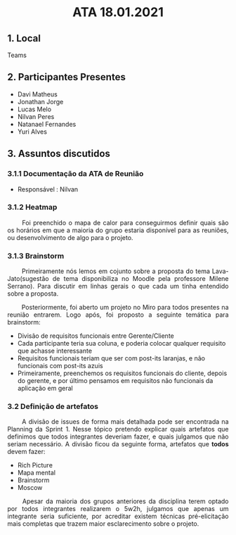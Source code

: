 # <center> ATA 18.01.2021

## 1. Local
Teams

## 2. Participantes Presentes
- Davi Matheus
- Jonathan Jorge
- Lucas Melo
- Nilvan Peres
- Natanael Fernandes
- Yuri Alves

## 3. Assuntos discutidos
### 3.1.1 Documentação da ATA de Reunião
* Responsável : Nilvan

### 3.1.2 Heatmap

<p align="justify">&emsp;&emsp;
  Foi preenchido o mapa de calor para conseguirmos definir quais são os horários em que a maioria do grupo estaria disponível para as reuniões, ou desenvolvimento de algo para o projeto.
</p>

### 3.1.3 Brainstorm

<p align="justify">&emsp;&emsp;
  Primeiramente nós lemos em cojunto sobre a proposta do tema Lava-Jato(sugestão de tema disponibiliza no Moodle pela professore Milene Serrano). Para discutir em linhas gerais o que cada um tinha entendido sobre a proposta.
</p>
<p align="justify">&emsp;&emsp;
  Posteriormente, foi aberto um projeto no Miro para todos presentes na reunião entrarem. Logo após, foi proposto a seguinte temática para brainstorm: 
  <ul>
    <li>Divisão de requisitos funcionais entre Gerente/Cliente</li>
    <li>Cada participante teria sua coluna, e poderia colocar qualquer requisito que achasse interessante</li>
    <li>Requisitos funcionais teriam que ser com post-its laranjas, e não funcionais com post-its azuis</li>
    <li>Primeiramente, preenchemos os requisitos funcionais do cliente, depois do gerente, e por último pensamos em requisitos não funcionais da aplicação em geral</li>
  </ul>
</p>


### 3.2 Definição de artefatos
<p align="justify">&emsp;&emsp;
  A divisão de issues de forma mais detalhada pode ser encontrada na Planning da Sprint 1. Nesse tópico pretendo explicar quais artefatos que definimos que todos integrantes deveriam fazer, e quais julgamos que não seriam necessário. A divisão ficou da seguinte forma, artefatos que <b>todos</b> devem fazer: 
    <ul>
      <li>Rich Picture</li>
      <li>Mapa mental</li>
      <li>Brainstorm</li>
      <li>Moscow</li>
    </ul>
</p>
<p align="justify">&emsp;&emsp;
  Apesar da maioria dos grupos anteriores da disciplina terem optado por todos integrantes realizarem o 5w2h, julgamos que apenas um integrante seria suficiente, por acreditar existem técnicas pré-elicitação mais completas que trazem maior esclarecimento sobre o projeto.
</p>